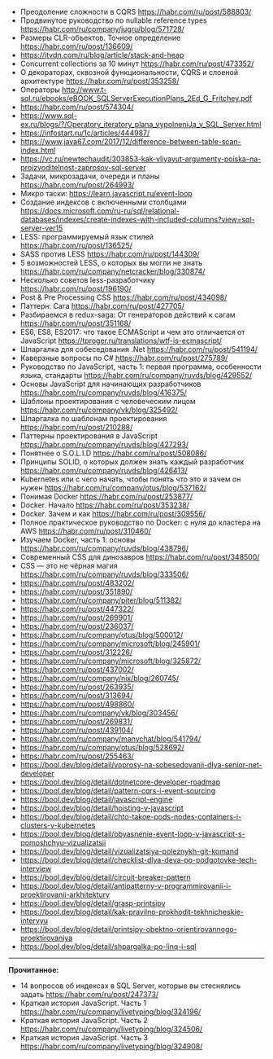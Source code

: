 - Преодоление сложности в CQRS https://habr.com/ru/post/588803/
- Продвинутое руководство по nullable reference types https://habr.com/ru/company/jugru/blog/571728/
- Размеры CLR-объектов. Точное определение https://habr.com/ru/post/136609/
- https://itvdn.com/ru/blog/article/stack-and-heap
- Сoncurrent collections за 10 минут https://habr.com/ru/post/473352/
- О декораторах, сквозной функциональности, CQRS и слоеной архитектуре https://habr.com/ru/post/353258/
- Операторы http://www.t-sql.ru/ebooks/eBOOK_SQLServerExecutionPlans_2Ed_G_Fritchey.pdf
- https://habr.com/ru/post/574304/
- https://www.sql-ex.ru/blogs/?/Operatory_iteratory_plana_vypolneniJa_v_SQL_Server.html
- https://infostart.ru/1c/articles/444987/
- https://www.java67.com/2017/12/difference-between-table-scan-index.html
- https://vc.ru/newtechaudit/303853-kak-vliyayut-argumenty-poiska-na-proizvoditelnost-zaprosov-sql-server
- Задачи, микрозадачи, очереди и планы https://habr.com/ru/post/264993/
- Микро таски: https://learn.javascript.ru/event-loop
- Создание индексов с включенными столбцами https://docs.microsoft.com/ru-ru/sql/relational-databases/indexes/create-indexes-with-included-columns?view=sql-server-ver15
- LESS: программируемый язык стилей https://habr.com/ru/post/136525/
- SASS против LESS https://habr.com/ru/post/144309/
- 5 возможностей LESS, о которых вы могли не знать https://habr.com/ru/company/netcracker/blog/330874/
- Несколько советов less-разработчику https://habr.com/ru/post/196190/
- Post & Pre Processing CSS https://habr.com/ru/post/434098/
- Паттерн: Сага https://habr.com/ru/post/427705/
- Разбираемся в redux-saga: От генераторов действий к сагам https://habr.com/ru/post/351168/
- ES6, ES8, ES2017: что такое ECMAScript и чем это отличается от JavaScript https://tproger.ru/translations/wtf-is-ecmascript/
- Шпаргалка для собеседования .Net https://habr.com/ru/post/541194/
- Каверзные вопросы по C# https://habr.com/ru/post/275789/
- Руководство по JavaScript, часть 1: первая программа, особенности языка, стандарты https://habr.com/ru/company/ruvds/blog/429552/
- Основы JavaScript для начинающих разработчиков https://habr.com/ru/company/ruvds/blog/416375/
- Шаблоны проектирования с человеческим лицом https://habr.com/ru/company/vk/blog/325492/
- Шпаргалка по шаблонам проектирования https://habr.com/ru/post/210288/
- Паттерны проектирования в JavaScript https://habr.com/ru/company/ruvds/blog/427293/
- Понятнее о S.O.L.I.D https://habr.com/ru/post/508086/
- Принципы SOLID, о которых должен знать каждый разработчик https://habr.com/ru/company/ruvds/blog/426413/
- Kubernetes или с чего начать, чтобы понять что это и зачем он нужен https://habr.com/ru/company/otus/blog/537162/
- Понимая Docker https://habr.com/ru/post/253877/
- Docker. Начало https://habr.com/ru/post/353238/
- Docker. Зачем и как https://habr.com/ru/post/309556/
- Полное практическое руководство по Docker: с нуля до кластера на AWS https://habr.com/ru/post/310460/
- Изучаем Docker, часть 1: основы https://habr.com/ru/company/ruvds/blog/438796/
- Современный CSS для динозавров https://habr.com/ru/post/348500/
- CSS — это не чёрная магия https://habr.com/ru/company/ruvds/blog/333506/
- https://habr.com/ru/post/483202/
- https://habr.com/ru/post/351890/
- https://habr.com/ru/company/piter/blog/511382/
- https://habr.com/ru/post/447322/
- https://habr.com/ru/post/269901/
- https://habr.com/ru/post/236037/
- https://habr.com/ru/company/otus/blog/500012/
- https://habr.com/ru/company/microsoft/blog/245901/
- https://habr.com/ru/post/312226/
- https://habr.com/ru/company/microsoft/blog/325872/
- https://habr.com/ru/post/437002/
- https://habr.com/ru/company/nix/blog/260745/
- https://habr.com/ru/post/263935/
- https://habr.com/ru/post/313694/
- https://habr.com/ru/post/498860/
- https://habr.com/ru/company/vk/blog/303456/
- https://habr.com/ru/post/269831/
- https://habr.com/ru/post/439104/
- https://habr.com/ru/company/manychat/blog/541794/
- https://habr.com/ru/company/otus/blog/528692/
- https://habr.com/ru/post/255463/
- https://bool.dev/blog/detail/voprosy-na-sobesedovanii-dlya-senior-net-developer
- https://bool.dev/blog/detail/dotnetcore-developer-roadmap
- https://bool.dev/blog/detail/pattern-cqrs-i-event-sourcing
- https://bool.dev/blog/detail/javascript-engine
- https://bool.dev/blog/detail/hoisting-v-javascript
- https://bool.dev/blog/detail/chto-takoe-pods-nodes-containers-i-clusters-v-kubernetes
- https://bool.dev/blog/detail/obyasnenie-event-loop-v-javascript-s-pomoshchyu-vizualizatsii
- https://bool.dev/blog/detail/vizualizatsiya-poleznykh-git-komand
- https://bool.dev/blog/detail/checklist-dlya-deva-po-podgotovke-tech-interview
- https://bool.dev/blog/detail/circuit-breaker-pattern
- https://bool.dev/blog/detail/antipatterny-v-programmirovanii-i-proektirovanii-arkhitektury
- https://bool.dev/blog/detail/grasp-printsipy
- https://bool.dev/blog/detail/kak-pravilno-prokhodit-tekhnicheskie-intervyu
- https://bool.dev/blog/detail/printsipy-obektno-orientirovannogo-proektirovaniya
- https://bool.dev/blog/detail/shpargalka-po-linq-i-sql
------------------------------
**Прочитанное:**
- 14 вопросов об индексах в SQL Server, которые вы стеснялись задать https://habr.com/ru/post/247373/
- Краткая история JavaScript. Часть 1 https://habr.com/ru/company/livetyping/blog/324196/
- Краткая история JavaScript. Часть 2 https://habr.com/ru/company/livetyping/blog/324506/
- Краткая история JavaScript. Часть 3 https://habr.com/ru/company/livetyping/blog/324908/
